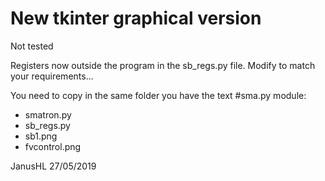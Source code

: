 # New tkinter graphical version

Not tested

Registers now outside the program in the sb_regs.py file. Modify to match your requirements...

You need to copy in the same folder you have the text #sma.py module:
* smatron.py
* sb_regs.py
* sb1.png
* fvcontrol.png

JanusHL 27/05/2019
